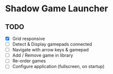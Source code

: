 # Shadow Game Launcher

## TODO

- [x] Grid responsive
- [ ] Detect & Display gamepads connected
- [ ] Navigate with arrow keys & gamepad
- [ ] Add / Remove game in library
- [ ] Re-order games
- [ ] Configure application (fullscreen, on startup)
